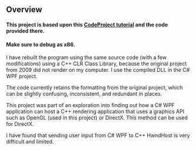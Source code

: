 ## Overview

#### This project is based upon this [CodeProject tutorial](https://www.codeproject.com/Articles/23736/Creating-OpenGL-Windows-in-WPF) and the code provided there.

#### Make sure to debug as x86.

I have rebuilt the program using the same source code (with a few modifications) using a C++ CLR Class Library, because the original project from 2009 did not render on my computer. I use the compiled DLL in the C# WPF project.

The code currently retains the formatting from the original project, which can be slightly confusing, inconsistent, and redundant in places.

This project was part of an exploration into finding out how a C# WPF application can host a C++ rendering application that uses a graphics API such as OpenGL (used in this project) or DirectX. This method can be used for DirectX.

I have found that sending user input from C# WPF to C++ HwndHost is very difficult and limited.

